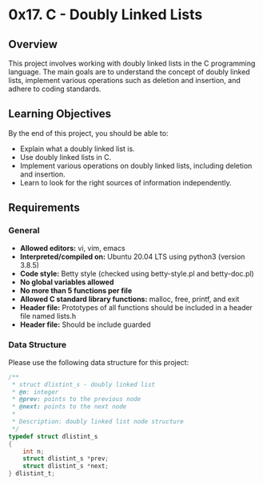 # 0x17. C - Doubly Linked Lists

## Overview

This project involves working with doubly linked lists in the C programming language. The main goals are to understand the concept of doubly linked lists, implement various operations such as deletion and insertion, and adhere to coding standards.

## Learning Objectives

By the end of this project, you should be able to:

- Explain what a doubly linked list is.
- Use doubly linked lists in C.
- Implement various operations on doubly linked lists, including deletion and insertion.
- Learn to look for the right sources of information independently.

## Requirements

### General

- **Allowed editors:** vi, vim, emacs
- **Interpreted/compiled on:** Ubuntu 20.04 LTS using python3 (version 3.8.5)
- **Code style:** Betty style (checked using betty-style.pl and betty-doc.pl)
- **No global variables allowed**
- **No more than 5 functions per file**
- **Allowed C standard library functions:** malloc, free, printf, and exit
- **Header file:** Prototypes of all functions should be included in a header file named lists.h
- **Header file:** Should be include guarded

### Data Structure

Please use the following data structure for this project:

```c
/**
 * struct dlistint_s - doubly linked list
 * @n: integer
 * @prev: points to the previous node
 * @next: points to the next node
 *
 * Description: doubly linked list node structure
 */
typedef struct dlistint_s
{
    int n;
    struct dlistint_s *prev;
    struct dlistint_s *next;
} dlistint_t;

